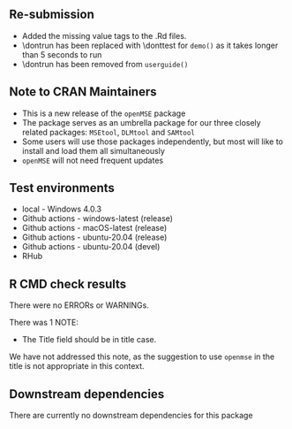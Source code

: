 ## Re-submission
* Added the missing value tags to the .Rd files.
* \dontrun has been replaced with \donttest for `demo()` as it takes longer than 5 seconds to run
* \dontrun has been removed from `userguide()`

## Note to CRAN Maintainers
* This is a new release of the `openMSE` package
* The package serves as an umbrella package for our three closely related packages: `MSEtool`, `DLMtool` and `SAMtool`
* Some users will use those packages independently, but most will like to install and load them all simultaneously
* `openMSE` will not need frequent updates


## Test environments
* local - Windows 4.0.3
* Github actions - windows-latest (release)
* Github actions - macOS-latest (release)
* Github actions - ubuntu-20.04 (release)
* Github actions - ubuntu-20.04 (devel)
* RHub 

## R CMD check results
There were no ERRORs or WARNINGs. 

There was 1 NOTE:
  - The Title field should be in title case. 
  
We have not addressed this note, as the suggestion to use `openmse` in the title is not appropriate in this context.

## Downstream dependencies
There are currently no downstream dependencies for this package
